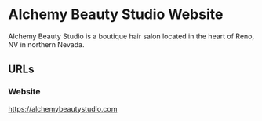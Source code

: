 # Alchemy Beauty Studio Website

Alchemy Beauty Studio is a boutique hair salon located in the heart of Reno, NV in northern Nevada.

## URLs

### Website

https://alchemybeautystudio.com
